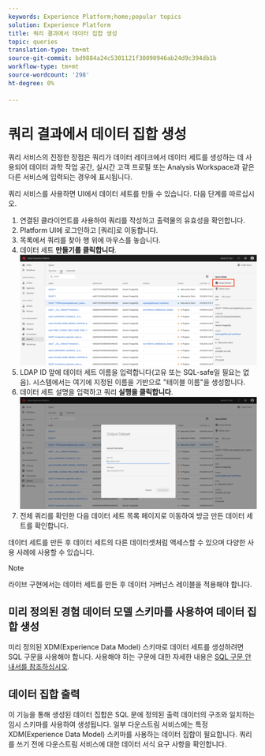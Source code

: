 ```yaml
---
keywords: Experience Platform;home;popular topics
solution: Experience Platform
title: 쿼리 결과에서 데이터 집합 생성
topic: queries
translation-type: tm+mt
source-git-commit: bd9884a24c5301121f30090946ab24d9c394db1b
workflow-type: tm+mt
source-wordcount: '298'
ht-degree: 0%

---
```



# 쿼리 결과에서 데이터 집합 생성

쿼리 서비스의 진정한 장점은 쿼리가 데이터 레이크에서 데이터 세트를 생성하는 데 사용되어 데이터 과학 작업 공간, 실시간 고객 프로필 또는 Analysis Workspace과 같은 다른 서비스에 입력되는 경우에 표시됩니다.

쿼리 서비스를 사용하면 UI에서 데이터 세트를 만들 수 있습니다. 다음 단계를 따르십시오.

1. 연결된 클라이언트를 사용하여 쿼리를 작성하고 출력물의 유효성을 확인합니다.
2. Platform UI에 로그인하고 [쿼리]로 이동합니다.
3. 목록에서 쿼리를 찾아 행 위에 마우스를 놓습니다.
4. 데이터 세트 **만들기를 클릭합니다**. ![이미지](../images/queries/create-datasets/click-create-dataset.png)
5. LDAP ID 앞에 데이터 세트 이름을 입력합니다(고유 또는 SQL-safe일 필요는 없음). 시스템에서는 여기에 지정된 이름을 기반으로 &quot;테이블 이름&quot;을 생성합니다.
6. 데이터 세트 설명을 입력하고 쿼리 **실행을 클릭합니다**.![이미지](../images/queries/create-datasets/run-query.png)
7. 전체 쿼리를 확인한 다음 데이터 세트 목록 페이지로 이동하여 방금 만든 데이터 세트를 확인합니다.

데이터 세트를 만든 후 데이터 세트의 다른 데이터셋처럼 액세스할 수 있으며 다양한 사용 사례에 사용할 수 있습니다.

>[!NOTE]
>
>라이브 구현에서는 데이터 세트를 만든 후 데이터 거버넌스 레이블을 적용해야 합니다.

## 미리 정의된 경험 데이터 모델 스키마를 사용하여 데이터 집합 생성

미리 정의된 XDM(Experience Data Model) 스키마로 데이터 세트를 생성하려면 SQL 구문을 사용해야 합니다. 사용해야 하는 구문에 대한 자세한 내용은 [SQL 구문 안내서를 참조하십시오](../sql/syntax.md#create-table-as-select).

## 데이터 집합 출력

이 기능을 통해 생성된 데이터 집합은 SQL 문에 정의된 출력 데이터의 구조와 일치하는 임시 스키마를 사용하여 생성됩니다. 일부 다운스트림 서비스에는 특정 XDM(Experience Data Model) 스키마를 사용하는 데이터 집합이 필요합니다. 쿼리를 쓰기 전에 다운스트림 서비스에 대한 데이터 서식 요구 사항을 확인합니다.